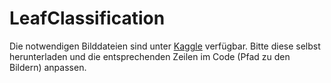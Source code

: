 # LeafClassification
Die notwendigen Bilddateien sind unter [Kaggle](https://www.kaggle.com/c/5408/download-all) verfügbar. Bitte diese selbst herunterladen und die entsprechenden Zeilen im Code (Pfad zu den Bildern) anpassen. 
